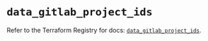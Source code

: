 # `data_gitlab_project_ids`

Refer to the Terraform Registry for docs: [`data_gitlab_project_ids`](https://registry.terraform.io/providers/gitlabhq/gitlab/18.4.1/docs/data-sources/project_ids).
